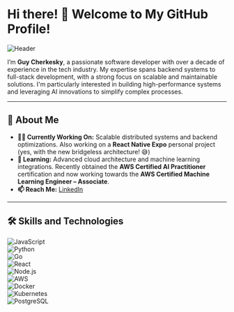 # Hi there! 👋 Welcome to My GitHub Profile!

![Header](https://capsule-render.vercel.app/api?type=waving&color=gradient&height=100&section=header&text=Welcome&fontSize=40&fontAlign=50)

I’m **Guy Cherkesky**, a passionate software developer with over a decade of experience in the tech industry. My expertise spans backend systems to full-stack development, with a strong focus on scalable and maintainable solutions. I'm particularly interested in building high-performance systems and leveraging AI innovations to simplify complex processes.

---

## 🚀 About Me  
- **👨‍💻 Currently Working On:** Scalable distributed systems and backend optimizations. Also working on a **React Native Expo** personal project (yes, with the new bridgeless architecture! 😅)  
- **🌱 Learning:** Advanced cloud architecture and machine learning integrations. Recently obtained the **AWS Certified AI Practitioner** certification and now working towards the **AWS Certified Machine Learning Engineer – Associate**.  
- **📫 Reach Me:** [LinkedIn](https://www.linkedin.com/in/cherkesky/)  

---

## 🛠️ Skills and Technologies  

![JavaScript](https://img.shields.io/badge/-JavaScript-F7DF1E?logo=javascript&logoColor=000)  
![Python](https://img.shields.io/badge/-Python-3776AB?logo=python&logoColor=fff)  
![Go](https://img.shields.io/badge/-Go-00ADD8?logo=go&logoColor=fff)  
![React](https://img.shields.io/badge/-React-61DAFB?logo=react&logoColor=000)  
![Node.js](https://img.shields.io/badge/-Node.js-339933?logo=node.js&logoColor=fff)  
![AWS](https://img.shields.io/badge/-AWS-232F3E?logo=amazon-aws&logoColor=fff)  
![Docker](https://img.shields.io/badge/-Docker-2496ED?logo=docker&logoColor=fff)  
![Kubernetes](https://img.shields.io/badge/-Kubernetes-326CE5?logo=kubernetes&logoColor=fff)  
![PostgreSQL](https://img.shields.io/badge/-PostgreSQL-4169E1?logo=postgresql&logoColor=fff)  

